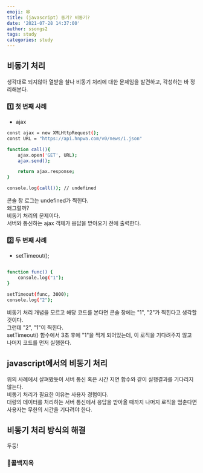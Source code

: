 ```yaml
---
emoji: 🕸
title: (javascript) 동기? 비동기?
date: '2021-07-28 14:37:00'
author: ssongs2
tags: study
categories: study
---
```


## 비동기 처리

생각대로 되지않아 열받을 찰나 비동기 처리에 대한 문제임을 발견하고, 각성하는 바 정리해본다.

 ### 1️⃣ 첫 번째 사례
 - ajax


 ```bash
const ajax = new XMLHttpRequest();
const URL = "https://api.hnpwa.com/v0/news/1.json"

 function call(){
     ajax.open('GET', URL);
     ajax.send();

     return ajax.response;
 }

console.log(call()); // undefined
 ```
콘솔 창 로그는 undefined가 찍힌다.  
왜그럴까?  
비동기 처리의 문제이다.  
서버와 통신하는 ajax 객체가 응답을 받아오기 전에 출력한다.

 ### 2️⃣ 두 번째 사례
 - setTimeout();

 ```bash

 function func() {
     console.log("1");
 }

 setTimeout(func, 3000);
 console.log("2");
 ```

비동기 처리 개념을 모르고 해당 코드를 본다면 콘솔 창에는 "1", "2"가 찍힌다고 생각할 것이다.  
그런데 "2", "1"이 찍힌다.  
setTimeout() 함수에서 3초 후에 "1"을 찍게 되어있는데, 이 로직을 기다려주지 않고 나머지 코드를 먼저 실행한다.

## javascript에서의 비동기 처리

위의 사례에서 살펴봤듯이 서버 통신 혹은 시간 지연 함수와 같이 실행결과를 기다리지 않는다.  
비동기 처리가 필요한 이유는 사용자 경험이다.  
대량의 데이터를 처리하는 서버 통신에서 응답을 받아올 때까지 나머지 로직을 멈춘다면 사용자는 무한의 시간을 기다려야 한다.  

## 비동기 처리 방식의 해결

두둥! 
### 🥊콜백지옥






```toc
```